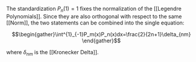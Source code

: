 The standardization $P_n(1)=1$ fixes the normalization of the [[Legendre Polynomials]]. Since they are also orthogonal with respect to the same [[Norm]], the two statements can be combined into the single equation:

$$\begin{gather}\int^{1}_{-1}P_m(x)P_n(x)dx=\frac{2}{2n+1}\delta_{nm} \end{gather}$$

where $\delta_{nm}$ is the [[Kronecker Delta]]. 